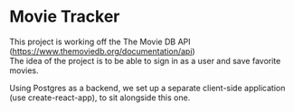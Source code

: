# Movie Tracker

This project is working off the The Movie DB API (https://www.themoviedb.org/documentation/api)  
The idea of the project is to be able to sign in as a user and save favorite movies.

Using Postgres as a backend, we set up a separate client-side application (use create-react-app), to sit alongside this one.
